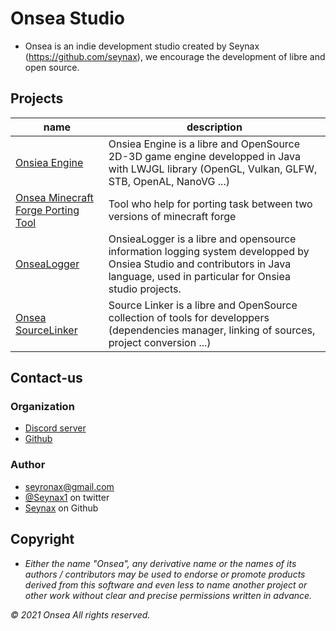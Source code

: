 # Onsea Studio

- Onsea is an indie development studio created by Seynax (https://github.com/seynax), we encourage the development of libre and open source.


## Projects

| name                                                    | description                                                                                                                                                     |
|---------------------------------------------------------|-----------------------------------------------------------------------------------------------------------------------------------------------------------------|
| [Onsiea Engine](https://github.com/OnseaStudio/OnsieaEngine) | Onsiea Engine is a libre and OpenSource 2D-3D game engine developped in Java with LWJGL library (OpenGL, Vulkan, GLFW, STB, OpenAL, NanoVG ...)                 |
| [Onsea Minecraft Forge Porting Tool](https://github.com/OnseaStudio/Minecraft-Forge-Porting-Tool)  | Tool who help for porting task between two versions of minecraft forge |
| [OnseaLogger](https://github.com/OnseaStudio/OnsieaLogger) | OnsieaLogger is a libre and opensource information logging system developped by Onsiea Studio and contributors in Java language, used in particular for Onsiea studio projects. |
| [Onsea SourceLinker](https://github.com/OnseaStudio/SourceLinker) | Source Linker is a libre and OpenSource collection of tools for developpers (dependencies manager, linking of sources, project conversion ...) |

## Contact-us

### Organization

- [Discord server](https://discord.gg/MwpppzHQvw)
- [Github](https://github.com/OnseaStudio)

### Author

- seyronax@gmail.com
- [@Seynax1](https://twitter.com/Seynax1) on twitter
- [Seynax](https://github.com/seynax) on Github

## Copyright

- *Either the name "Onsea", any derivative name or the names of its authors / contributors may be used to endorse or promote products derived from this software and even less to name another project or other work without clear and precise permissions written in advance.*

*© 2021 Onsea All rights reserved.*
